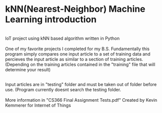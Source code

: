 # kNN(Nearest-Neighbor) Machine Learning introduction
<br/>
IoT project using kNN based algorithm written in Python<br/><br/>
One of my favorite projects I completed for my B.S. Fundamentally this program simply compares one input article to a set of training data and percieves the input article as similar to a section of training articles. (Depending on the training articles contained in the "training" file that will determine your result)<br/><br/>

Input articles are in "testing" folder and must be taken out of folder before use. (Program currently doesnt search the testing folder.<br/><br/>
More information in "CS366 Final Assignment Tests.pdf"
Created by Kevin Kemmerer for Internet of Things

